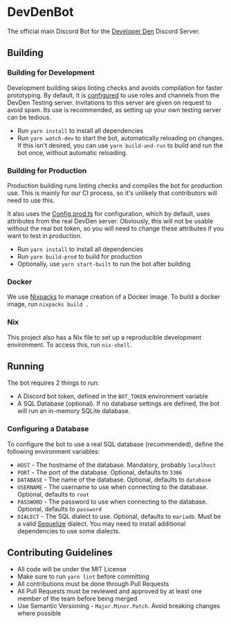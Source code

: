 # DevDenBot

The official main Discord Bot for the [Developer Den](https://developerden.org/discord) Discord Server.

## Building

### Building for Development

Development building skips linting checks and avoids compilation for faster prototyping.
By default, it is [configured](/src/Config.ts) to use roles and channels from the DevDen Testing server. Invitations to
this server are given on request to avoid spam. Its use is recommended, as setting up your own testing server can be
tedious.

* Run `yarn install` to install all dependencies
* Run `yarn watch-dev` to start the bot, automatically reloading on changes. If this isn't desired, you can
  use `yarn build-and-run` to build and run the bot once, without automatic reloading.

### Building for Production

Production building runs linting checks and compiles the bot for production use. This is mainly for our CI
process, so it's unlikely that contributors will need to use this.

It also uses the [Config.prod.ts](/src/Config.prod.ts) for configuration, which by default, uses attributes from the
real DevDen
server. Obviously, this will not be usable without the real bot token, so you will need to change these attributes if
you want to test in production.

* Run `yarn install` to install all dependencies
* Run `yarn build-prod` to build for production
* Optionally, use `yarn start-built` to run the bot after building

### Docker

We use [Nixpacks](https://nixpacks.com/docs/getting-started) to manage creation of a Docker image. To build a docker
image, run `nixpacks build .`

### Nix

This project also has a Nix file to set up a reproducible development environment.
To access this, run `nix-shell`.

## Running

The bot requires 2 things to run:

* A Discord bot token, defined in the `BOT_TOKEN` environment variable
* A SQL Database (optional). If no database settings are defined, the bot will run an in-memory SQLite database.

### Configuring a Database

To configure the bot to use a real SQL database (recommended), define the following environment variables:

* `HOST` - The hostname of the database. Mandatory, probably `localhost`
* `PORT` - The port of the database. Optional, defaults to `3306`
* `DATABASE` - The name of the database. Optional, defaults to `database`
* `USERNAME` - The username to use when connecting to the database. Optional, defaults to `root`
* `PASSWORD` - The password to use when connecting to the database. Optional, defaults to `password`
* `DIALECT` - The SQL dialect to use. Optional, defaults to `mariadb`. Must be a
  valid [Sequelize](https://sequelize.org/) dialect. You may need to install additional dependencies to use some
  dialects.

## Contributing Guidelines

* All code will be under the MIT License
* Make sure to run `yarn lint` before committing
* All contributions must be done through Pull Requests
* All Pull Requests must be reviewed and approved by at least one member of the team before being merged
* Use Semantic Versioning - `Major.Minor.Patch`. Avoid breaking changes where possible
